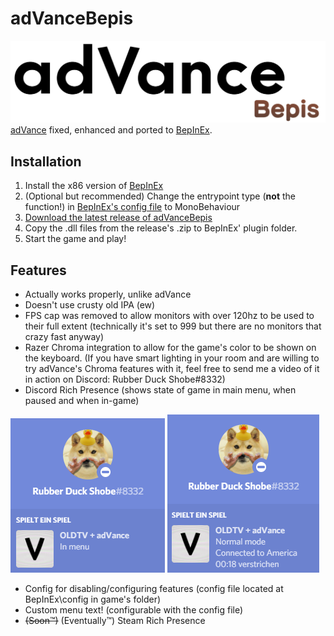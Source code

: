 # adVanceBepis
![adVanceBepis Logo](https://github.com/RubberDuckShobe/adVanceBepis/blob/master/images/adVanceBepis_transparentbg.png?raw=true)
[adVance](https://github.com/RubberDuckShobe/adVance) fixed, enhanced and ported to [BepInEx](https://github.com/BepInEx/BepInEx).

## Installation
1. Install the x86 version of [BepInEx](https://bepinex.github.io/bepinex_docs/master/articles/user_guide/installation/index.html?tabs=tabid-win)
2. (Optional but recommended) Change the entrypoint type (**not** the function!) in [BepInEx's config file](https://bepinex.github.io/bepinex_docs/master/articles/user_guide/configuration.html) to MonoBehaviour
3. [Download the latest release of adVanceBepis](https://github.com/RubberDuckShobe/adVanceBepis/releases/latest)
4. Copy the .dll files from the release's .zip to BepInEx' plugin folder.
5. Start the game and play!

## Features
- Actually works properly, unlike adVance
- Doesn't use crusty old IPA (ew)
- FPS cap was removed to allow monitors with over 120hz to be used to their full extent (technically it's set to 999 but there are no monitors that crazy fast anyway)
- Razer Chroma integration to allow for the game's color to be shown on the keyboard. (If you have smart lighting in your room and are willing to try adVance's Chroma features with it, feel free to send me a video of it in action on Discord: Rubber Duck Shobe#8332)
- Discord Rich Presence (shows state of game in main menu, when paused and when in-game)

![RPC Image 1](https://github.com/RubberDuckShobe/adVanceBepis/blob/master/images/adVanceRPC_1.png?raw=true) ![RPC Image 2](https://github.com/RubberDuckShobe/adVanceBepis/blob/master/images/adVanceRPC_2.png?raw=true)

- Config for disabling/configuring features (config file located at BepInEx\config in game's folder)
- Custom menu text! (configurable with the config file)
- ~~(Soon™)~~ (Eventually™) Steam Rich Presence
